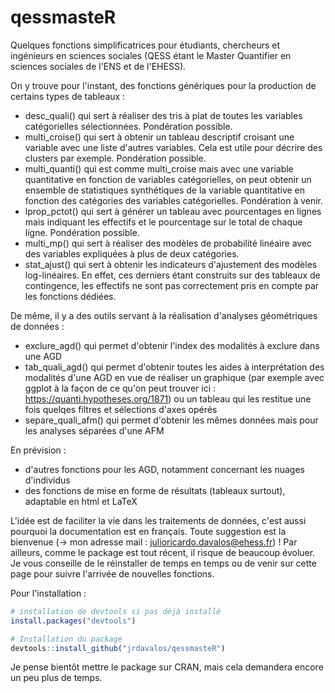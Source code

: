 # qessmasteR
Quelques fonctions simplificatrices pour étudiants, chercheurs et ingénieurs en sciences sociales (QESS étant le Master Quantifier en sciences sociales de l'ENS et de l'EHESS). 

On y trouve pour l'instant, des fonctions génériques pour la production de certains types de tableaux :
  - desc_quali() qui sert à réaliser des tris à plat de toutes les variables catégorielles sélectionnées. Pondération possible.
  - multi_croise() qui sert à obtenir un tableau descriptif croisant une variable avec une liste d'autres variables. Cela est utile pour décrire des clusters par exemple. Pondération possible.
  - multi_quanti() qui est comme multi_croise mais avec une variable quantitative en fonction de variables catégorielles, on peut obtenir un ensemble de statistiques synthétiques de la variable quantitative en fonction des catégories des variables catégorielles. Pondération à venir.
  - lprop_pctot() qui sert à générer un tableau avec pourcentages en lignes mais indiquant les effectifs et le pourcentage sur le total de chaque ligne. Pondération possible.
  - multi_mp() qui sert à réaliser des modèles de probabilité linéaire avec des variables expliquées à plus de deux catégories.
  - stat_ajust() qui sert à obtenir les indicateurs d'ajustement des modèles log-linéaires. En effet, ces derniers étant construits sur des tableaux de contingence, les effectifs ne sont pas correctement pris en compte par les fonctions dédiées.

De même, il y a des outils servant à la réalisation d'analyses géométriques de données :
  - exclure_agd() qui permet d'obtenir l'index des modalités à exclure dans une AGD
  - tab_quali_agd() qui permet d'obtenir toutes les aides à interprétation des modalités d'une AGD en vue de réaliser un graphique (par exemple avec ggplot à la façon de ce qu'on peut trouver ici : https://quanti.hypotheses.org/1871) ou un tableau qui les restitue une fois quelqes filtres et sélections d'axes opérés
  - separe_quali_afm() qui permet d'obtenir les mêmes données mais pour les analyses séparées d'une AFM

En prévision :
  - d'autres fonctions pour les AGD, notamment concernant les nuages d'individus
  - des fonctions de mise en forme de résultats (tableaux surtout), adaptable en html et LaTeX

L'idée est de faciliter la vie dans les traitements de données, c'est aussi pourquoi la documentation est en français. Toute suggestion est la bienvenue (-> mon adresse mail : julioricardo.davalos@ehess.fr) ! Par ailleurs, comme le package est tout récent, il risque de beaucoup évoluer. Je vous conseille de le réinstaller de temps en temps ou de venir sur cette page pour suivre l'arrivée de nouvelles fonctions.

Pour l'installation :
```r
# installation de devtools si pas déjà installé
install.packages("devtools")

# Installation du package
devtools::install_github("jrdavalos/qessmasteR")
```

Je pense bientôt mettre le package sur CRAN, mais cela demandera encore un peu plus de temps.

